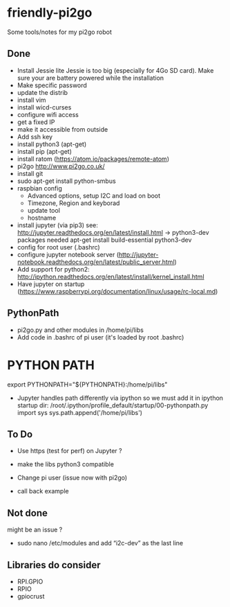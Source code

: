 # friendly-pi2go
Some tools/notes for my pi2go robot

## Done ##
- Install Jessie lite
Jessie is too big (especially for 4Go SD card). Make sure your are battery powered while the installation
- Make specific password
- update the distrib
- install vim
- install wicd-curses
- configure wifi access
- get a fixed IP
- make it accessible from outside
- Add ssh key
- install python3 (apt-get)
- install pip (apt-get)
- install ratom (https://atom.io/packages/remote-atom)
- pi2go http://www.pi2go.co.uk/
- install git
- sudo apt-get install python-smbus
- raspbian config
   - Advanced options, setup I2C and load on boot
   - Timezone, Region and keyborad
   - update tool
   - hostname
- install jupyter (via pip3) see: http://jupyter.readthedocs.org/en/latest/install.html -> python3-dev packages needed apt-get install build-essential python3-dev
- config for root user (.bashrc)
- configure jupyter notebook server (http://jupyter-notebook.readthedocs.org/en/latest/public_server.html)
- Add support for python2: http://ipython.readthedocs.org/en/latest/install/kernel_install.html
- Have jupyter on startup (https://www.raspberrypi.org/documentation/linux/usage/rc-local.md)

## PythonPath ##
- pi2go.py and other modules in /home/pi/libs
- Add code in .bashrc of pi user (it's loaded by root .bashrc)
# PYTHON PATH
export PYTHONPATH="${PYTHONPATH}:/home/pi/libs"
- Jupyter handles path differently via ipython so we must add it in ipython startup dir: 
/root/.ipython/profile_default/startup/00-pythonpath.py
import sys
sys.path.append('/home/pi/libs')

## To Do ##
- Use https (test for perf) on Jupyter ?

- make the libs python3 compatible
- Change pi user (issue now with pi2go)
- call back example

## Not done ##
might be an issue ?
- sudo nano /etc/modules and add “i2c-dev” as the last line

## Libraries do consider ##
- RPI.GPIO
- RPIO
- gpiocrust

